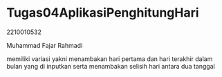 # Tugas04AplikasiPenghitungHari

2210010532

Muhammad Fajar Rahmadi

memiliki variasi yakni menambakan hari pertama dan hari terakhir dalam bulan yang di inputkan serta menambakan selisih hari antara dua tanggal
